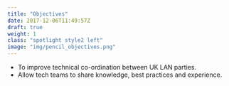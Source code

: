 ```yaml
---
title: "Objectives"
date: 2017-12-06T11:49:57Z
draft: true
weight: 1
class: "spotlight style2 left"
image: "img/pencil_objectives.png"
---
```

* To improve technical co-ordination between UK LAN parties.
* Allow tech teams to share knowledge, best practices and experience.

